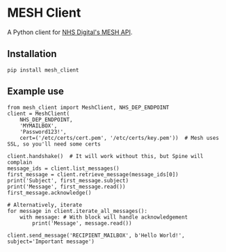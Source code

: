 MESH Client
===========

A Python client for [NHS Digital's MESH API](https://meshapi.docs.apiary.io/).

Installation
------------

```
pip install mesh_client
```

Example use
-----------

```
from mesh_client import MeshClient, NHS_DEP_ENDPOINT
client = MeshClient(
    NHS_DEP_ENDPOINT,
    'MYMAILBOX',
    'Password123!',
    cert=('/etc/certs/cert.pem', '/etc/certs/key.pem'))  # Mesh uses SSL, so you'll need some certs

client.handshake()  # It will work without this, but Spine will complain
message_ids = client.list_messages()
first_message = client.retrieve_message(message_ids[0])
print('Subject', first_message.subject)
print('Message', first_message.read())
first_message.acknowledge()

# Alternatively, iterate
for message in client.iterate_all_messages():
    with message: # With block will handle acknowledgement
        print('Message', message.read())

client.send_message('RECIPIENT_MAILBOX', b'Hello World!', subject='Important message')
```
